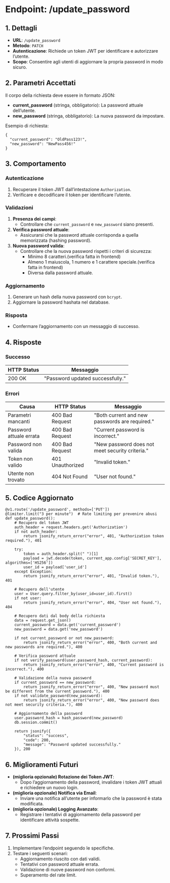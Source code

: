 # Endpoint: /update_password

## 1. Dettagli
- **URL**: `/update_password`
- **Metodo**: `PATCH`
- **Autenticazione**: Richiede un token JWT per identificare e autorizzare l’utente.
- **Scopo**: Consentire agli utenti di aggiornare la propria password in modo sicuro.

## 2. Parametri Accettati

Il corpo della richiesta deve essere in formato JSON:
- **current_password** (stringa, obbligatorio): La password attuale dell’utente.
- **new_password** (stringa, obbligatorio): La nuova password da impostare.

Esempio di richiesta:
```
{
  "current_password": "OldPass123!",
  "new_password": "NewPass456!"
}
```

## 3. Comportamento

### Autenticazione
1. Recuperare il token JWT dall’intestazione `Authorization`.
2. Verificare e decodificare il token per identificare l’utente.

### Validazioni
1. **Presenza dei campi**:
   - Controllare che `current_password` e `new_password` siano presenti.
2. **Verifica password attuale**:
   - Assicurarsi che la password attuale corrisponda a quella memorizzata (hashing password).
3. **Nuova password valida**:
   - Controllare che la nuova password rispetti i criteri di sicurezza: 
     - Minimo 8 caratteri.(verifica fatta in frontend)
     - Almeno 1 maiuscola, 1 numero e 1 carattere speciale.(verifica fatta in frontend)
     - Diversa dalla password attuale.

### Aggiornamento
1. Generare un hash della nuova password con `bcrypt`.
2. Aggiornare la password hashata nel database.

### Risposta
- Confermare l’aggiornamento con un messaggio di successo.

## 4. Risposte

### Successo

| HTTP Status | Messaggio                     |
|-------------|-------------------------------|
| 200 OK      | "Password updated successfully." |

### Errori

| Causa                     | HTTP Status       | Messaggio                                   |
|---------------------------|-------------------|---------------------------------------------|
| Parametri mancanti         | 400 Bad Request  | "Both current and new passwords are required." |
| Password attuale errata    | 400 Bad Request  | "Current password is incorrect."           |
| Password non valida        | 400 Bad Request  | "New password does not meet security criteria." |
| Token non valido           | 401 Unauthorized | "Invalid token."                            |
| Utente non trovato         | 404 Not Found    | "User not found."                           |

## 5. Codice Aggiornato

```
@v1.route('/update_password', methods=['PUT'])
@limiter.limit("3 per minute")  # Rate limiting per prevenire abusi
def update_password():
    # Recupero del token JWT
    auth_header = request.headers.get('Authorization')
    if not auth_header:
        return jsonify_return_error("error", 401, "Authorization token required."), 401

    try:
        token = auth_header.split(" ")[1]
        payload = jwt.decode(token, current_app.config['SECRET_KEY'], algorithms=['HS256'])
        user_id = payload['user_id']
    except Exception:
        return jsonify_return_error("error", 401, "Invalid token."), 401

    # Recupero dell'utente
    user = User.query.filter_by(user_id=user_id).first()
    if not user:
        return jsonify_return_error("error", 404, "User not found."), 404

    # Recupero dati dal body della richiesta
    data = request.get_json()
    current_password = data.get('current_password')
    new_password = data.get('new_password')

    if not current_password or not new_password:
        return jsonify_return_error("error", 400, "Both current and new passwords are required."), 400

    # Verifica password attuale
    if not verify_password(user.password_hash, current_password):
        return jsonify_return_error("error", 400, "Current password is incorrect."), 400

    # Validazione della nuova password
    if current_password == new_password:
        return jsonify_return_error("error", 400, "New password must be different from the current password."), 400
    if not validate_password(new_password):
        return jsonify_return_error("error", 400, "New password does not meet security criteria."), 400

    # Aggiornamento della password
    user.password_hash = hash_password(new_password)
    db.session.commit()

    return jsonify({
        "status": "success",
        "code": 200,
        "message": "Password updated successfully."
    }), 200
```

## 6. Miglioramenti Futuri

- **(miglioria opzionale) Rotazione dei Token JWT**:
  - Dopo l’aggiornamento della password, invalidare i token JWT attuali e richiedere un nuovo login.
- **(miglioria opzionale) Notifica via Email**:
  - Inviare una notifica all’utente per informarlo che la password è stata modificata.
- **(miglioria opzionale) Logging Avanzato**:
  - Registrare i tentativi di aggiornamento della password per identificare attività sospette.

## 7. Prossimi Passi
1. Implementare l’endpoint seguendo le specifiche.
2. Testare i seguenti scenari:
   - Aggiornamento riuscito con dati validi.
   - Tentativi con password attuale errata.
   - Validazione di nuove password non conformi.
   - Superamento del rate limit.
